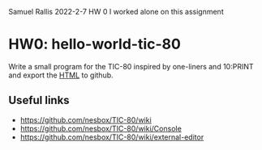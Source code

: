 Samuel Rallis
2022-2-7
HW 0
I worked alone on this assignment

# HW0: hello-world-tic-80

Write a small program for the TIC-80 inspired by one-liners and 10:PRINT and export the [HTML](https://twitter.com/i/status/1245387000477253633) to github.

## Useful links

- <https://github.com/nesbox/TIC-80/wiki>
- <https://github.com/nesbox/TIC-80/wiki/Console>
- <https://github.com/nesbox/TIC-80/wiki/external-editor>
